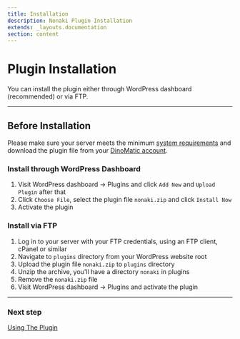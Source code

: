 ```yaml
---
title: Installation
description: Nonaki Plugin Installation
extends: _layouts.documentation
section: content
---
```


# Plugin Installation

You can install the plugin either through WordPress dashboard (recommended) or via FTP.

---

## Before Installation

Please make sure your server meets the minimum [system requirements](/docs/nonaki/) and download the plugin file from your [DinoMatic account](https://dinomatic.com/account).

### Install through WordPress Dashboard

1. Visit WordPress dashboard &#8594; Plugins and click `Add New` and `Upload Plugin` after that
2. Click `Choose File`, select the plugin file `nonaki.zip` and click `Install Now`
3. Activate the plugin

### Install via FTP

1. Log in to your server with your FTP credentials, using an FTP client, cPanel or similar
2. Navigate to `plugins` directory from your WordPress website root
3. Upload the plugin file `nonaki.zip` to `plugins` directory
4. Unzip the archive, you'll have a directory `nonaki` in plugins
5. Remove the `nonaki.zip` file
6. Visit WordPress dashboard &#8594; Plugins and activate the plugin

---

### Next step

[Using The Plugin](/docs/nonaki/using-plugin/)
